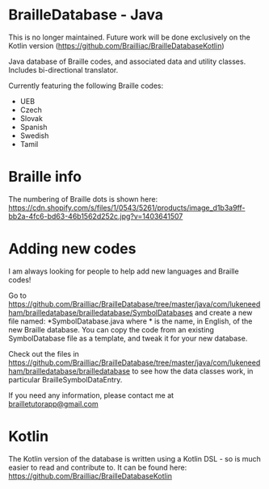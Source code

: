 # BrailleDatabase - Java

This is no longer maintained. Future work will be done exclusively on the Kotlin version (https://github.com/Brailliac/BrailleDatabaseKotlin)

Java database of Braille codes, and associated data and utility classes.
Includes bi-directional translator.

Currently featuring the following Braille codes:
- UEB
- Czech
- Slovak
- Spanish
- Swedish
- Tamil

# Braille info

The numbering of Braille dots is shown here:
https://cdn.shopify.com/s/files/1/0543/5261/products/image_d1b3a9ff-bb2a-4fc6-bd63-46b1562d252c.jpg?v=1403641507

# Adding new codes

I am always looking for people to help add new languages and Braille codes!

Go to https://github.com/Brailliac/BrailleDatabase/tree/master/java/com/lukeneedham/brailledatabase/brailledatabase/SymbolDatabases and create a new file named: \*SymbolDatabase.java where * is the name, in English, of the new Braille database. You can  copy the code from an existing SymbolDatabase file as a template, and tweak it for your new database.

Check out the files in https://github.com/Brailliac/BrailleDatabase/tree/master/java/com/lukeneedham/brailledatabase/brailledatabase to see how the data classes work, in particular BrailleSymbolDataEntry.

If you need any information, please contact me at brailletutorapp@gmail.com

# Kotlin

The Kotlin version of the database is written using a Kotlin DSL - so is much easier to read and contribute to. It can be found here: https://github.com/Brailliac/BrailleDatabaseKotlin
